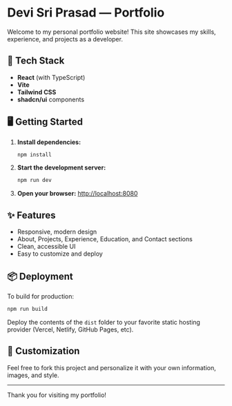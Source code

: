 # Devi Sri Prasad — Portfolio

Welcome to my personal portfolio website! This site showcases my skills, experience, and projects as a developer.

## 🚀 Tech Stack
- **React** (with TypeScript)
- **Vite**
- **Tailwind CSS**
- **shadcn/ui** components

## 🖥️ Getting Started

1. **Install dependencies:**
   ```bash
   npm install
   ```
2. **Start the development server:**
   ```bash
   npm run dev
   ```
3. **Open your browser:**
   [http://localhost:8080](http://localhost:8080)

## ✨ Features
- Responsive, modern design
- About, Projects, Experience, Education, and Contact sections
- Clean, accessible UI
- Easy to customize and deploy

## 📦 Deployment
To build for production:
```bash
npm run build
```
Deploy the contents of the `dist` folder to your favorite static hosting provider (Vercel, Netlify, GitHub Pages, etc).

## 🙌 Customization
Feel free to fork this project and personalize it with your own information, images, and style.

---

Thank you for visiting my portfolio!
